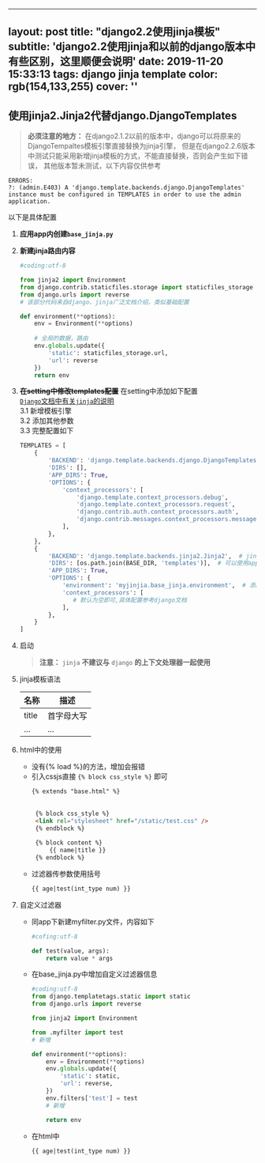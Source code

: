  ---
layout: post
title:  "django2.2使用jinja模板"
subtitle: 'django2.2使用jinja和以前的django版本中有些区别，这里顺便会说明'
date:   2019-11-20 15:33:13
tags: django jinja template
color: rgb(154,133,255)
cover: ''
---
## 使用jinja2.Jinja2代替django.DjangoTemplates

> **必须注意的地方：** 在django2.1.2以前的版本中，django可以将原来的DjangoTempaltes模板引擎直接替换为jinja引擎，
> 但是在django2.2.6版本中测试只能采用新增jinja模板的方式，不能直接替换，否则会产生如下错误，
> 其他版本暂未测试，以下内容仅供参考  
```text
ERRORS:
?: (admin.E403) A 'django.template.backends.django.DjangoTemplates' instance must be configured in TEMPLATES in order to use the admin application.
```
以下是具体配置

1. **应用app内创建`base_jinja.py`**
2. **新建jinja路由内容**  
    ```python
    #coding:utf-8

    from jinja2 import Environment
    from django.contrib.staticfiles.storage import staticfiles_storage
    from django.urls import reverse
    # 该部分代码来自django、jinja广泛文档介绍，类似基础配置  
    
    def environment(**options):
        env = Environment(**options)
        
        # 全局的数据，路由
        env.globals.update({
            'static': staticfiles_storage.url,
            'url': reverse
        })
        return env
    ```

3. **~~在setting中修改templates配置~~** 在setting中添加如下配置  
    [`Django`文档中有关`jinja`的说明](https://docs.djangoproject.com/en/2.2/topics/templates/#django.template.backends.django.DjangoTemplates)  
    3.1 新增模板引擎  
    3.2 添加其他参数  
    3.3 完整配置如下  
    ```python
    TEMPLATES = [
        {
            'BACKEND': 'django.template.backends.django.DjangoTemplates',
            'DIRS': [],
            'APP_DIRS': True,
            'OPTIONS': {
                'context_processors': [
                    'django.template.context_processors.debug',
                    'django.template.context_processors.request',
                    'django.contrib.auth.context_processors.auth',
                    'django.contrib.messages.context_processors.messages',
                ],
            },
        },
        {
            'BACKEND': 'django.template.backends.jinja2.Jinja2',  # jinja模板引擎
            'DIRS': [os.path.join(BASE_DIR, 'templates')],  # 可以使用app内的template自定义文件夹
            'APP_DIRS': True,
            'OPTIONS': {
                'environment': 'myjinjia.base_jinja.environment',  # 添加jinja2模板引擎虚拟环境
                'context_processors': [
                   # 默认为空即可,具体配置参考django文档
                ],
            },
        }
    ]
    ```
4. 启动  
    > **注意：** `jinja` **不建议与** `django` **的上下文处理器一起使用**  

5. jinja模板语法  

    |名称|描述|  
    |---|----|  
    |title|首字母大写|
    |...|...|
      
6. html中的使用
   * 没有{% load %}的方法，增加会报错
   * 引入cssjs直接 `{% block css_style %}` 即可  
       ```html
       {% extends "base.html" %}
        
        
        {% block css_style %}
        <link rel="stylesheet" href="/static/test.css" />
        {% endblock %}
        
        {% block content %}
            {{ name|title }}
        {% endblock %}
        ```
   * 过滤器传参数使用括号
        ```html
        {{ age|test(int_type num) }}
        ```
   
6. 自定义过滤器  
    * 同app下新建myfilter.py文件，内容如下
        ```python
        #cofing:utf-8
        
        def test(value, args):
            return value * args
        ```  
   
    * 在base_jinja.py中增加自定义过滤器信息
        ```python
        #coding:utf-8
        from django.templatetags.static import static
        from django.urls import reverse
        
        from jinja2 import Environment
        
        from .myfilter import test
        # 新增
        
        def environment(**options):
            env = Environment(**options)
            env.globals.update({
                'static': static,
                'url': reverse,
            })
            env.filters['test'] = test
            # 新增
        
            return env
        ```
    
    * 在html中
        ```html
        {{ age|test(int_type num) }}
        ```

